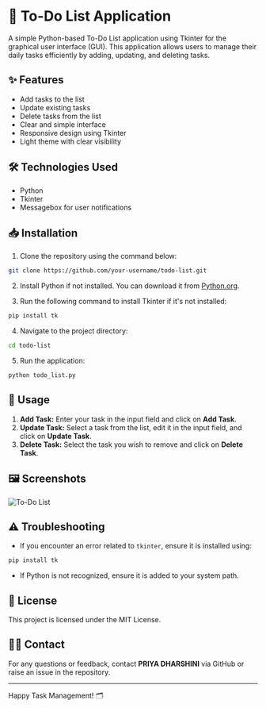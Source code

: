 # 📝 To-Do List Application

A simple Python-based To-Do List application using Tkinter for the graphical user interface (GUI). This application allows users to manage their daily tasks efficiently by adding, updating, and deleting tasks.

## ✨ Features
- Add tasks to the list
- Update existing tasks
- Delete tasks from the list
- Clear and simple interface
- Responsive design using Tkinter
- Light theme with clear visibility

## 🛠️ Technologies Used
- Python
- Tkinter
- Messagebox for user notifications

## 📥 Installation
1. Clone the repository using the command below:
```bash
git clone https://github.com/your-username/todo-list.git
```
2. Install Python if not installed. You can download it from [Python.org](https://www.python.org/downloads/).

3. Run the following command to install Tkinter if it's not installed:
```bash
pip install tk
```

4. Navigate to the project directory:
```bash
cd todo-list
```

5. Run the application:
```bash
python todo_list.py
```

## 🚀 Usage
1. **Add Task:** Enter your task in the input field and click on **Add Task**.
2. **Update Task:** Select a task from the list, edit it in the input field, and click on **Update Task**.
3. **Delete Task:** Select the task you wish to remove and click on **Delete Task**.

## 🖼️ Screenshots
![To-Do List](https://via.placeholder.com/400x300.png?text=To-Do+List+App+Screenshot)

## ⚠️ Troubleshooting
- If you encounter an error related to `tkinter`, ensure it is installed using:
```bash
pip install tk
```
- If Python is not recognized, ensure it is added to your system path.

## 📜 License
This project is licensed under the MIT License.

## 🙋‍♂️ Contact
For any questions or feedback, contact **PRIYA DHARSHINI** via GitHub or raise an issue in the repository.

---

Happy Task Management! 🗂️

